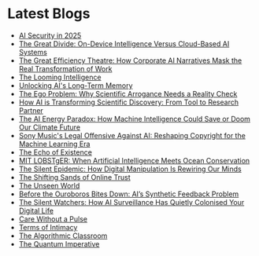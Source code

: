 <!--
**rawveg/rawveg** is a ✨ _special_ ✨ repository because its `README.md` (this file) appears on your GitHub profile.

Here are some ideas to get you started:

- 🔭 I’m currently working on ...
- 🌱 I’m currently learning ...
- 👯 I’m looking to collaborate on ...
- 🤔 I’m looking for help with ...
- 💬 Ask me about ...
- 📫 How to reach me: ...
- 😄 Pronouns: ...
- ⚡ Fun fact: ...
-->

# Latest Blogs
<!-- BLOG-POST-LIST:START -->
- [AI Security in 2025](https://dev.to/rawveg/ai-security-in-2025-3e8b)
- [The Great Divide: On-Device Intelligence Versus Cloud-Based AI Systems](https://smarterarticles.co.uk/the-great-divide-on-device-intelligence-versus-cloud-based-ai-systems?pk_campaign=rss-feed)
- [The Great Efficiency Theatre: How Corporate AI Narratives Mask the Real Transformation of Work](https://smarterarticles.co.uk/the-great-efficiency-theatre-how-corporate-ai-narratives-mask-the-real?pk_campaign=rss-feed)
- [The Looming Intelligence](https://dev.to/rawveg/the-looming-intelligence-2nce)
- [Unlocking AI&#39;s Long-Term Memory](https://dev.to/rawveg/unlocking-ais-long-term-memory-636)
- [The Ego Problem: Why Scientific Arrogance Needs a Reality Check](https://smarterarticles.co.uk/the-ego-problem-why-scientific-arrogance-needs-a-reality-check?pk_campaign=rss-feed)
- [How AI is Transforming Scientific Discovery: From Tool to Research Partner](https://smarterarticles.co.uk/how-ai-is-transforming-scientific-discovery-from-tool-to-research-partner?pk_campaign=rss-feed)
- [The AI Energy Paradox: How Machine Intelligence Could Save or Doom Our Climate Future](https://smarterarticles.co.uk/the-ai-energy-paradox-how-machine-intelligence-could-save-or-doom-our-climate?pk_campaign=rss-feed)
- [Sony Music&#39;s Legal Offensive Against AI: Reshaping Copyright for the Machine Learning Era](https://smarterarticles.co.uk/sony-musics-legal-offensive-against-ai-reshaping-copyright-for-the-machine?pk_campaign=rss-feed)
- [The Echo of Existence](https://dev.to/rawveg/the-echo-of-existence-4kb)
- [MIT LOBSTgER: When Artificial Intelligence Meets Ocean Conservation](https://smarterarticles.co.uk/mit-lobstger-when-artificial-intelligence-meets-ocean-conservation-storytelling?pk_campaign=rss-feed)
- [The Silent Epidemic: How Digital Manipulation Is Rewiring Our Minds](https://smarterarticles.co.uk/the-silent-epidemic-how-digital-manipulation-is-rewiring-our-minds?pk_campaign=rss-feed)
- [The Shifting Sands of Online Trust](https://dev.to/rawveg/the-shifting-sands-of-online-trust-omg)
- [The Unseen World](https://dev.to/rawveg/the-unseen-world-4gj6)
- [Before the Ouroboros Bites Down: AI’s Synthetic Feedback Problem](https://smarterarticles.co.uk/before-the-ouroboros-bites-down-ais-synthetic-feedback-problem?pk_campaign=rss-feed)
- [The Silent Watchers: How AI Surveillance Has Quietly Colonised Your Digital Life](https://smarterarticles.co.uk/the-silent-watchers-how-ai-surveillance-has-quietly-colonised-your-digital-life?pk_campaign=rss-feed)
- [Care Without a Pulse](https://dev.to/rawveg/care-without-a-pulse-4nid)
- [Terms of Intimacy](https://dev.to/rawveg/terms-of-intimacy-3ang)
- [The Algorithmic Classroom](https://dev.to/rawveg/the-algorithmic-classroom-nfh)
- [The Quantum Imperative](https://dev.to/rawveg/the-quantum-imperative-2pp6)
<!-- BLOG-POST-LIST:END -->
